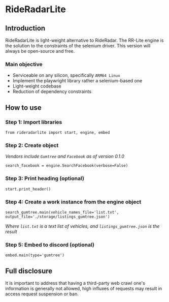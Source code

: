 # RideRadarLite
## Introduction
RideRadarLite is light-weight alternative to RideRadar.
The RR-Lite engine is the solution to the constraints of the selenium driver.
This version will always be open-source and free.
### Main objective
* Serviceable on any silicon, specifically `ARM64 Linux`
* Implement the playwright library rather a selenium-based one
* Light-weight codebase
* Reduction of dependency constraints

## How to use
### Step 1: Import libraries
    from rideradarlite import start, engine, embed
### Step 2: Create object
*Vendors include `Gumtree` and `Facebook` as of version 0.1.0*

    search_facebook = engine.SearchFacebook(verbose=False)
### Step 3: Print heading (optional)
    start.print_header()
### Step 4: Create a work instance from the engine object
    search_gumtree.main(vehicle_names_file='list.txt', output_file='./storage/listings_gumtree.json')
*Where `list.txt` is a text list of vehicles, and `listings_gumtree.json` is the result*
### Step 5: Embed to discord (optional)
    embed.main(type='gumtree')

## Full disclosure
It is important to address that having a third-party web crawl one's information is generally not allowed, high influxes of requests may result in access request suspension or ban.